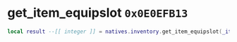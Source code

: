 # get_item_equipslot `0x0E0EFB13`

```lua
local result --[[ integer ]] = natives.inventory.get_item_equipslot(_itemEnum --[[ integer ]])
```
